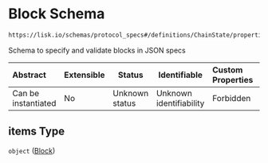 # Block Schema

```txt
https://lisk.io/schemas/protocol_specs#/definitions/ChainState/properties/chain/items
```

Schema to specify and validate blocks in JSON specs

| Abstract            | Extensible | Status         | Identifiable            | Custom Properties | Additional Properties | Access Restrictions | Defined In                                                                                     |
| :------------------ | ---------- | -------------- | ----------------------- | :---------------- | --------------------- | ------------------- | ---------------------------------------------------------------------------------------------- |
| Can be instantiated | No         | Unknown status | Unknown identifiability | Forbidden         | Allowed               | none                | [lisk_protocol_specs.schema.json\*](../lisk_protocol_specs.schema.json 'open original schema') |

## items Type

`object` ([Block](lisk_protocol_specs-definitions-chainstate-properties-chain-block.md))

